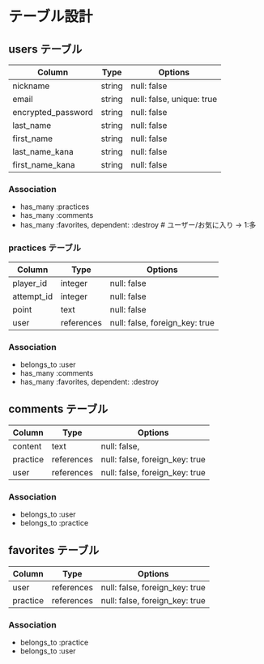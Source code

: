 # テーブル設計

## users テーブル

| Column             | Type    | Options                   |
| ------------------ | ------- | ------------------------- |
| nickname           | string  | null: false               |
| email              | string  | null: false, unique: true |
| encrypted_password | string  | null: false               |
| last_name          | string  | null: false               |
| first_name         | string  | null: false               |
| last_name_kana     | string  | null: false               |
| first_name_kana    | string  | null: false               |

### Association

- has_many :practices
- has_many :comments
- has_many :favorites, dependent: :destroy     # ユーザー/お気に入り → 1:多


### practices テーブル

| Column               | Type       | Options                        |
| -------------------- | ---------- | -------------------------------|
| player_id            | integer    | null: false                    |
| attempt_id           | integer    | null: false                    |
| point                | text       | null: false                    |
| user                 | references | null: false, foreign_key: true |

### Association

- belongs_to :user
- has_many   :comments
- has_many   :favorites, dependent: :destroy


## comments テーブル
| Column     | Type       | Options                        |
| ---------- | ---------- | ------------------------------ |
| content    | text       | null: false,                   |
| practice   | references | null: false, foreign_key: true |
| user       | references | null: false, foreign_key: true |

### Association

- belongs_to :user
- belongs_to :practice


## favorites テーブル

| Column          | Type       | Options                        |
| --------------- | ---------- | ------------------------------ |
| user            | references | null: false, foreign_key: true |
| practice        | references | null: false, foreign_key: true |

### Association

- belongs_to :practice
- belongs_to :user